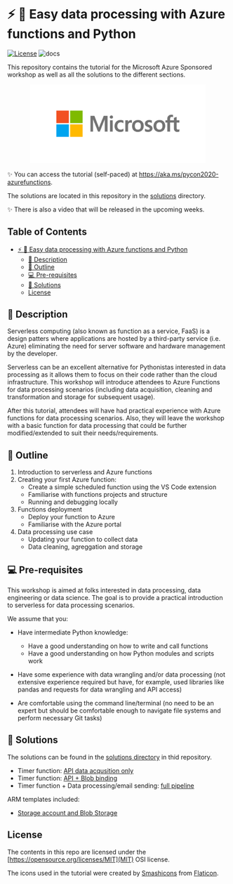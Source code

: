 # ⚡️ 🐍 Easy data processing with Azure functions and Python

[![License](https://img.shields.io/badge/License-MIT-gray.svg?colorA=2D2A56&colorB=7A76C2&style=flat.svg)]((https://opensource.org/licenses/MIT))
![docs](https://github.com/trallard/pycon2020-azure-functions/workflows/docs/badge.svg)

This repository contains the tutorial for the Microsoft Azure Sponsored workshop as well as all the solutions to the different sections. 

<div align="center">
<img src="./docs/_static/icons/MSFT_Logo_Color.png" width="400px">
</div>

:sparkles: You can access  the tutorial (self-paced) at <https://aka.ms/pycon2020-azurefunctions>.

The solutions are located in this repository in the [solutions](./solutions) directory.

:sparkles: There is also a video that will be released in the upcoming weeks.

## Table of Contents
- [⚡️ 🐍 Easy data processing with Azure functions and Python](#️--easy-data-processing-with-azure-functions-and-python)
  - [📝 Description](#-description)
  - [🔖 Outline](#-outline)
  - [💻 Pre-requisites](#-pre-requisites)
  - [👀 Solutions](#-solutions)
  - [License](#license)

## 📝 Description

Serverless computing (also known as function as a service, FaaS) is a design patters where applications are hosted by a third-party service (i.e. Azure) eliminating the need for server software and hardware management by the developer.  

Serverless can be an excellent alternative for Pythonistas interested in data processing as it allows them to focus on their code rather than the cloud infrastructure. This workshop will introduce attendees to Azure Functions for data processing scenarios (including data acquisition, cleaning and transformation and storage for subsequent usage). 

After this tutorial, attendees will have had practical experience with Azure functions for data processing scenarios. Also, they will leave the workshop with a basic function for data processing that could be further modified/extended to suit their needs/requirements.

## 🔖 Outline

1. Introduction to serverless and Azure functions
2. Creating your first Azure function:
   - Create a simple scheduled function using the VS Code extension
   - Familiarise with functions projects and structure
   - Running and debugging locally
3. Functions deployment
   - Deploy your function to Azure
   - Familiarise with the Azure portal
4. Data processing use case
   - Updating your function to collect data
   - Data cleaning, agreggation and storage


## 💻 Pre-requisites

This workshop is aimed at folks interested in data processing, data engineering 
or data science. The goal is to provide a practical introduction to serverless for data processing scenarios.

We assume that you:

- Have intermediate Python knowledge:
  - Have a good understanding on how to write and call functions
  - Have a good understanding on how Python modules and scripts work

- Have some experience with data wrangling and/or data processing (not extensive experience required but have, for example, used libraries like pandas and requests for data wrangling and API access)

- Are comfortable using the command line/terminal (no need to be an expert but should be comfortable enough to navigate file systems and perform necessary Git tasks)

## 👀 Solutions

The solutions can be found in the [solutions directory](./solutions) in thid repository.

- Timer function: [API data acqusition only](./solutions/01-timer-function-data-acquisition/)
- Timer function: [API + Blob binding](./solutions/02-timer-function-Blob-binding/)
- Timer function + Data processing/email sending: [full pipeline](./solutions/03-full-pipeline/)
  
ARM templates included:
- [Storage account and Blob Storage](./solutions/../storage-blob-container/azuredeploy.json)

## License

The contents in this repo are licensed under the [https://opensource.org/licenses/MIT](MIT) OSI license.

The icons used in the tutorial were created by [Smashicons](https://www.flaticon.com/authors/smashicons) from [Flaticon](https://www.flaticon.com/).
